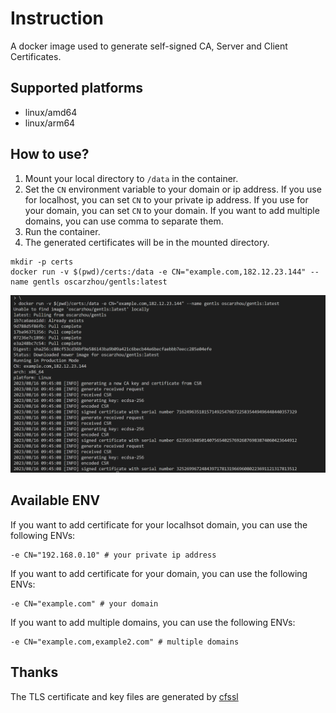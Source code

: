 

# Instruction 

A docker image used to generate self-signed CA, Server and Client Certificates. 

## Supported platforms

- linux/amd64
- linux/arm64

## How to use? 

1. Mount your local directory to `/data` in the container.
2. Set the `CN` environment variable to your domain or ip address. If you use for localhost, you can set `CN` to your private ip address. If you use for your domain, you can set `CN` to your domain. If you want to add multiple domains, you can use comma to separate them.
3. Run the container.
4. The generated certificates will be in the mounted directory.

```
mkdir -p certs
docker run -v $(pwd)/certs:/data -e CN="example.com,182.12.23.144" --name gentls oscarzhou/gentls:latest
```

![](/assets/execute-result.png)

## Available ENV

If you want to add certificate for your localhsot domain, you can use the following ENVs:

```
-e CN="192.168.0.10" # your private ip address
```

If you want to add certificate for your domain, you can use the following ENVs:

```
-e CN="example.com" # your domain
```

If you want to add multiple domains, you can use the following ENVs:

```
-e CN="example.com,example2.com" # multiple domains
```

## Thanks
The TLS certificate and key files are generated by [cfssl](https://github.com/cloudflare/cfssl)